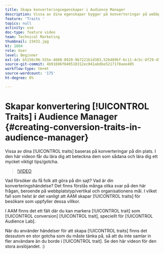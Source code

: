 ```yaml
---
title: Skapa konverteringsegenskaper i Audience Manager
description: Vissa av dina egenskaper bygger på konverteringar på webbplatsen. I den här videon får du lära dig att beteckna dem som sådana och lära dig ett mycket viktigt tips/gotcha.
feature: 'Traits '
topics: null
activity: use
doc-type: feature video
team: Technical Marketing
thumbnail: 23431.jpg
kt: 1804
role: User
level: Beginner
exl-id: b5156c96-555e-4608-8920-9b7221b1d383,52b489bf-6c11-4c5c-8f29-4513a167f7b8
source-git-commit: 4b91696f840518312ec041abdbe5217178aee405
workflow-type: tm+mt
source-wordcount: '175'
ht-degree: 0%

---
```


# Skapar konvertering [!UICONTROL Traits] i Audience Manager {#creating-conversion-traits-in-audience-manager}

Vissa av dina [!UICONTROL traits] baseras på konverteringar på din plats. I den här videon får du lära dig att beteckna dem som sådana och lära dig ett mycket viktigt tips/gotcha.

>[!VIDEO](https://video.tv.adobe.com/v/23431/?quality=12)

Vad försöker du få folk att göra på din sajt? Vad är din konverteringshändelse? Det finns förstås många olika svar på den här frågan, beroende på webbplatstyp/vertikal och organisationens mål. I vilket fall som helst är det vanligt att AAM skapar [!UICONTROL traits] för besökare som uppfyller dessa villkor.

I AAM finns det ett fält där du kan markera [!UICONTROL trait] som [!UICONTROL conversion] [!UICONTROL trait], speciellt för [!UICONTROL Audience Lab].

När du använder händelser för att skapa [!UICONTROL traits] finns det dessutom en stor gotcha som du måste tänka på, så att du inte samlar in fler användare än du borde i [!UICONTROL trait]. Se den här videon för den stora avslöjandet. :)
